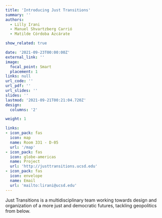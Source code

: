 ```yaml
---
title: 'Introducing Just Transitions'
summary: ''
authors: 
  - Lilly Irani
  - Manuel Shvartzberg Carrió
  - Matilde Córdoba Azcárate

show_related: true

date: '2021-09-23T00:00:00Z'
external_link: ''
image:
  focal_point: Smart
  placement: 1
links: null
url_code: ''
url_pdf: ''
url_slides: ''
slides: ''
lastmod: '2021-09-21T00:21:04.720Z'
design:
  columns: '2'

weight: 1

links:
- icon_pack: fas
  icon: map
  name: Room 331 - D-05
  url: '/map'
- icon_pack: fas
  icon: globe-americas
  name: Project
  url: 'http://justtransitions.ucsd.edu'
- icon_pack: fas
  icon: envelope
  name: Email
  url: 'mailto:lirani@ucsd.edu'  
---
```

Just Transitions is a multidisciplinary team working towards design and organization of a more just and democratic futures, tackling geopolitics from below.